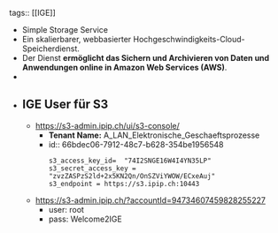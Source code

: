 tags:: [[IGE]]

- Simple Storage Service
- Ein skalierbarer, webbasierter Hochgeschwindigkeits-Cloud-Speicherdienst.
- Der Dienst **ermöglicht das Sichern und Archivieren von Daten und Anwendungen online in Amazon Web Services (AWS)**.
-
- ## IGE User für S3
	- https://s3-admin.ipip.ch/ui/s3-console/
		- **Tenant Name:** A_LAN_Elektronische_Geschaeftsprozesse
		- id:: 66bdec06-7912-48c7-b628-354be1956548
		  ```
		  s3_access_key_id=  "74I2SNGE16W4I4YN35LP"
		  s3_secret_access_key = "zvzZASPzS2ld+2x5KN2Qn/OnSZViYWOW/ECxeAuj"
		  s3_endpoint = https://s3.ipip.ch:10443
		  ```
	- https://s3-admin.ipip.ch/?accountId=94734607459828255227
		- user: root
		- pass: Welcome2IGE